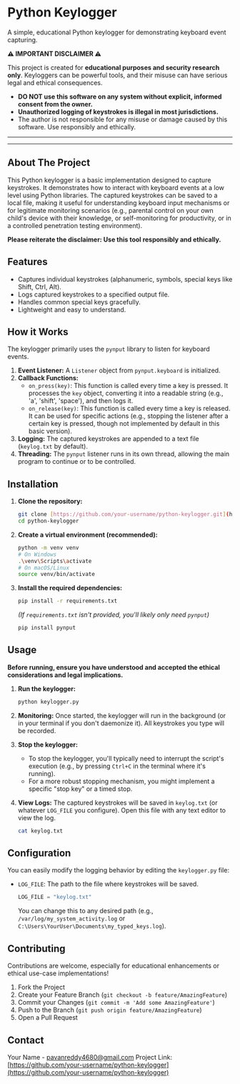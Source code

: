 # Python Keylogger

A simple, educational Python keylogger for demonstrating keyboard event capturing.

**⚠️ IMPORTANT DISCLAIMER ⚠️**

This project is created for **educational purposes and security research only**. Keyloggers can be powerful tools, and their misuse can have serious legal and ethical consequences.

* **DO NOT use this software on any system without explicit, informed consent from the owner.**
* **Unauthorized logging of keystrokes is illegal in most jurisdictions.**
* The author is not responsible for any misuse or damage caused by this software. Use responsibly and ethically.

---
---

## About The Project

This Python keylogger is a basic implementation designed to capture keystrokes. It demonstrates how to interact with keyboard events at a low level using Python libraries. The captured keystrokes can be saved to a local file, making it useful for understanding keyboard input mechanisms or for legitimate monitoring scenarios (e.g., parental control on your own child's device with their knowledge, or self-monitoring for productivity, or in a controlled penetration testing environment).

**Please reiterate the disclaimer: Use this tool responsibly and ethically.**

## Features

* Captures individual keystrokes (alphanumeric, symbols, special keys like Shift, Ctrl, Alt).
* Logs captured keystrokes to a specified output file.
* Handles common special keys gracefully.
* Lightweight and easy to understand.

## How it Works

The keylogger primarily uses the `pynput` library to listen for keyboard events.

1.  **Event Listener:** A `Listener` object from `pynput.keyboard` is initialized.
2.  **Callback Functions:**
    * `on_press(key)`: This function is called every time a key is pressed. It processes the `key` object, converting it into a readable string (e.g., 'a', 'shift', 'space'), and then logs it.
    * `on_release(key)`: This function is called every time a key is released. It can be used for specific actions (e.g., stopping the listener after a certain key is pressed, though not implemented by default in this basic version).
3.  **Logging:** The captured keystrokes are appended to a text file (`keylog.txt` by default).
4.  **Threading:** The `pynput` listener runs in its own thread, allowing the main program to continue or to be controlled.

## Installation

1.  **Clone the repository:**
    ```bash
    git clone [https://github.com/your-username/python-keylogger.git](https://github.com/your-username/python-keylogger.git)
    cd python-keylogger
    ```

2.  **Create a virtual environment (recommended):**
    ```bash
    python -m venv venv
    # On Windows
    .\venv\Scripts\activate
    # On macOS/Linux
    source venv/bin/activate
    ```

3.  **Install the required dependencies:**
    ```bash
    pip install -r requirements.txt
    ```
    *(If `requirements.txt` isn't provided, you'll likely only need `pynput`)*
    ```bash
    pip install pynput
    ```

## Usage

**Before running, ensure you have understood and accepted the ethical considerations and legal implications.**

1.  **Run the keylogger:**
    ```bash
    python keylogger.py
    ```

2.  **Monitoring:** Once started, the keylogger will run in the background (or in your terminal if you don't daemonize it). All keystrokes you type will be recorded.

3.  **Stop the keylogger:**
    * To stop the keylogger, you'll typically need to interrupt the script's execution (e.g., by pressing `Ctrl+C` in the terminal where it's running).
    * For a more robust stopping mechanism, you might implement a specific "stop key" or a timed stop.

4.  **View Logs:**
    The captured keystrokes will be saved in `keylog.txt` (or whatever `LOG_FILE` you configure). Open this file with any text editor to view the log.

    ```bash
    cat keylog.txt
    ```

## Configuration

You can easily modify the logging behavior by editing the `keylogger.py` file:

* `LOG_FILE`: The path to the file where keystrokes will be saved.
    ```python
    LOG_FILE = "keylog.txt"
    ```
    You can change this to any desired path (e.g., `/var/log/my_system_activity.log` or `C:\Users\YourUser\Documents\my_typed_keys.log`).

## Contributing

Contributions are welcome, especially for educational enhancements or ethical use-case implementations!

1.  Fork the Project
2.  Create your Feature Branch (`git checkout -b feature/AmazingFeature`)
3.  Commit your Changes (`git commit -m 'Add some AmazingFeature'`)
4.  Push to the Branch (`git push origin feature/AmazingFeature`)
5.  Open a Pull Request

## Contact

Your Name - pavanreddy4680@gmail.com
Project Link: [https://github.com/your-username/python-keylogger](https://github.com/your-username/python-keylogger)

